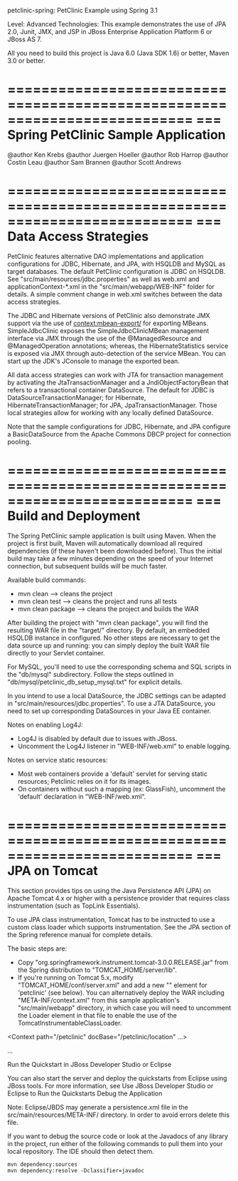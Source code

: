 petclinic-spring: PetClinic Example using Spring 3.1

Level: Advanced Technologies: This example demonstrates the use of JPA 2.0, Junit, JMX, and JSP in JBoss Enterprise Application Platform 6 or JBoss AS 7.

All you need to build this project is Java 6.0 (Java SDK 1.6) or better, Maven 3.0 or better.

==========================================================================
=== Spring PetClinic Sample Application
==========================================================================

@author Ken Krebs
@author Juergen Hoeller
@author Rob Harrop
@author Costin Leau
@author Sam Brannen
@author Scott Andrews

==========================================================================
=== Data Access Strategies
==========================================================================

PetClinic features alternative DAO implementations and application
configurations for JDBC, Hibernate, and JPA, with HSQLDB and MySQL as
target databases. The default PetClinic configuration is JDBC on HSQLDB.
See "src/main/resources/jdbc.properties" as well as web.xml and
applicationContext-*.xml in the "src/main/webapp/WEB-INF" folder for
details. A simple comment change in web.xml switches between the data
access strategies.

The JDBC and Hibernate versions of PetClinic also demonstrate JMX support
via the use of <context:mbean-export/> for exporting MBeans.
SimpleJdbcClinic exposes the SimpleJdbcClinicMBean management interface
via JMX through the use of the @ManagedResource and @ManagedOperation
annotations; whereas, the HibernateStatistics service is exposed via JMX
through auto-detection of the service MBean. You can start up the JDK's
JConsole to manage the exported bean.

All data access strategies can work with JTA for transaction management by
activating the JtaTransactionManager and a JndiObjectFactoryBean that
refers to a transactional container DataSource. The default for JDBC is
DataSourceTransactionManager; for Hibernate, HibernateTransactionManager;
for JPA, JpaTransactionManager. Those local strategies allow for working
with any locally defined DataSource.

Note that the sample configurations for JDBC, Hibernate, and JPA configure
a BasicDataSource from the Apache Commons DBCP project for connection
pooling.

==========================================================================
=== Build and Deployment
==========================================================================

The Spring PetClinic sample application is built using Maven.
When the project is first built, Maven will automatically download all required
dependencies (if these haven't been downloaded before). Thus the initial build
may take a few minutes depending on the speed of your Internet connection,
but subsequent builds will be much faster.

Available build commands:

- mvn clean         --> cleans the project
- mvn clean test    --> cleans the project and runs all tests
- mvn clean package --> cleans the project and builds the WAR

After building the project with "mvn clean package", you will find the
resulting WAR file in the "target/" directory. By default, an
embedded HSQLDB instance in configured. No other steps are necessary to
get the data source up and running: you can simply deploy the built WAR
file directly to your Servlet container.

For MySQL, you'll need to use the corresponding schema and SQL scripts in
the "db/mysql" subdirectory. Follow the steps outlined in
"db/mysql/petclinic_db_setup_mysql.txt" for explicit details.

In you intend to use a local DataSource, the JDBC settings can be adapted
in "src/main/resources/jdbc.properties". To use a JTA DataSource, you need
to set up corresponding DataSources in your Java EE container.

Notes on enabling Log4J:
 - Log4J is disabled by default due to issues with JBoss.
 - Uncomment the Log4J listener in "WEB-INF/web.xml" to enable logging.
 
Notes on service static resources:
 - Most web containers provide a 'default' servlet for serving static 
 resources; Petclinic relies on it for its images.
 - On containers without such a mapping (ex: GlassFish), uncomment the 
 'default' declaration in "WEB-INF/web.xml".

==========================================================================
=== JPA on Tomcat
==========================================================================

This section provides tips on using the Java Persistence API (JPA) on
Apache Tomcat 4.x or higher with a persistence provider that requires
class instrumentation (such as TopLink Essentials).

To use JPA class instrumentation, Tomcat has to be instructed to use a
custom class loader which supports instrumentation. See the JPA section of
the Spring reference manual for complete details.

The basic steps are:
 - Copy "org.springframework.instrument.tomcat-3.0.0.RELEASE.jar" from the
   Spring distribution to "TOMCAT_HOME/server/lib".
 - If you're running on Tomcat 5.x, modify "TOMCAT_HOME/conf/server.xml"
   and add a new "<Context>" element for 'petclinic' (see below). You can 
   alternatively deploy the WAR including "META-INF/context.xml" from this 
   sample application's "src/main/webapp" directory, in which case you
   will need to uncomment the Loader element in that file to enable the
   use of the TomcatInstrumentableClassLoader.

<Context path="/petclinic" docBase="/petclinic/location" ...>
  <!-- please note that useSystemClassLoaderAsParent is available since Tomcat 5.5.20; remove it if previous versions are being used -->
  <Loader loaderClass="org.springframework.instrument.classloading.tomcat.TomcatInstrumentableClassLoader" useSystemClassLoaderAsParent="false"/>
  ...
</Context>

Run the Quickstart in JBoss Developer Studio or Eclipse

You can also start the server and deploy the quickstarts from Eclipse using JBoss tools. For more information, see Use JBoss Developer Studio or Eclipse to Run the Quickstarts
Debug the Application

Note: Eclipse/JBDS may generate a persistence.xml file in the src/main/resources/META-INF/ directory. In order to avoid errors delete this file.

If you want to debug the source code or look at the Javadocs of any library in the project, run either of the following commands to pull them into your local repository. The IDE should then detect them.

    mvn dependency:sources
    mvn dependency:resolve -Dclassifier=javadoc

